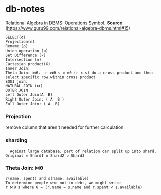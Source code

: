 # db-notes

Relational Algebra in DBMS: Operations Symbol. **Source** (https://www.guru99.com/relational-algebra-dbms.html#15)
```
SELECT(σ)
Projection(π)
Rename (ρ)
Union operation (υ)
Set Difference (-)
Intersection (∩)
Cartesian product(X)
Inner Join:
Theta Join: ⋈θ.  r ⋈θ s = σθ (r x s) do a cross product and then select specific row within cross product
EQUI join:
NATURAL JOIN (⋈)
OUTER JOIN 
Left Outer Join(A  B)
Right Outer Join: ( A  B )
Full Outer Join: ( A  B)
```


### Projection

remove column that aren't needed for further calculation.

### sharding
```
  Against large database, part of relation can split up into shard. Original = Shard1 υ Shard2 υ Shard3
```

### Theta Join: ⋈θ
```
r(name, spent) and s(name, available)
To determine people who not in debt, we might write
r ⋈θ s where θ = (r.name = s.name and r.spent < s.available)
```
